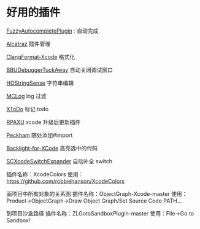 # 好用的插件

[FuzzyAutocompletePlugin](https://github.com/FuzzyAutocomplete/FuzzyAutocompletePlugin) : 自动完成

[Alcatraz](https://github.com/alcatraz/Alcatraz) 插件管理

[ClangFormat-Xcode](https://github.com/travisjeffery/ClangFormat-Xcode) 格式化

[BBUDebuggerTuckAway](https://github.com/neonichu/BBUDebuggerTuckAway) 自动关闭调试窗口

[HOStringSense](https://github.com/duzexu/HOStringSense-for-Xcode) 字符串编辑

[MCLog](https://github.com/yuhua-chen/MCLog) log 过滤

[XToDo](https://github.com/trawor/XToDo) 标记 todo

[RPAXU](https://github.com/cikelengfeng/RPAXU) xcode 升级后更新插件

[Peckham](https://github.com/markohlebar/Peckham) 随处添加#import

[Backlight-for-XCode](https://github.com/limejelly/Backlight-for-XCode) 高亮选中的代码

[SCXcodeSwitchExpander](https://github.com/stefanceriu/SCXcodeSwitchExpander) 自动补全 switch

插件名称：XcodeColors
使用：https://github.com/robbiehanson/XcodeColors

画项目中所有对象的关系图
插件名称：ObjectGraph-Xcode-master
使用：Product->ObjectGraph->Draw Object Graph/Set Source Code PATH…

到项目沙盒路径 
插件名称：ZLGotoSandboxPlugin-master
使用：File->Go to Sandbox!

